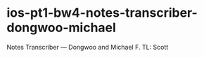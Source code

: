 # ios-pt1-bw4-notes-transcriber-dongwoo-michael
Notes Transcriber — Dongwoo and Michael F. TL: Scott
